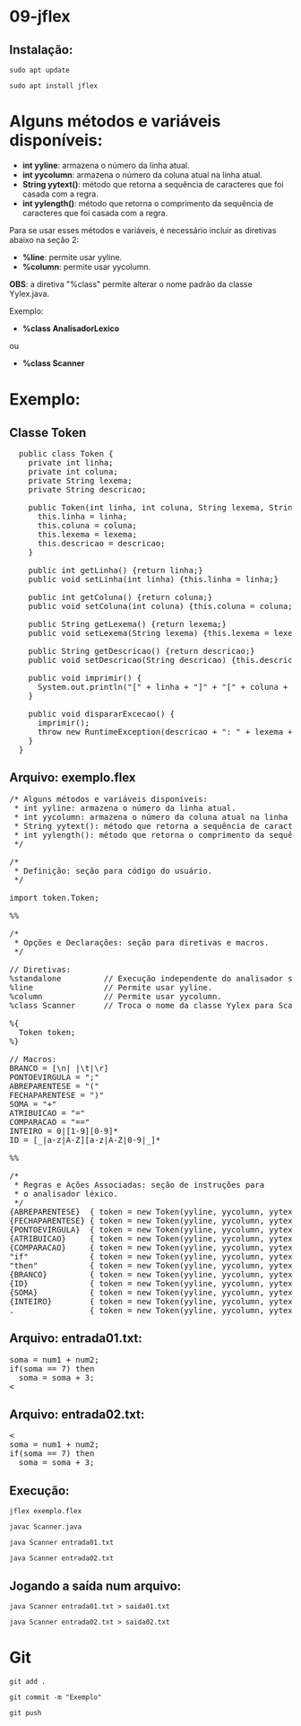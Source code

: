 # 09-jflex

## Instalação:
`sudo apt update`

`sudo apt install jflex`

# Alguns métodos e variáveis disponíveis:
 * **int yyline**: armazena o número da linha atual.
 * **int yycolumn**: armazena o número da coluna atual na linha atual.
 * **String yytext()**: método que retorna a sequência de caracteres que foi casada com a regra.
 * **int yylength()**: método que retorna o comprimento da sequência de caracteres que foi casada com a regra.

 Para se usar esses métodos e variáveis, é necessário incluir as diretivas abaixo na seção 2:
 * **%line**: permite usar yyline.
 * **%column**: permite usar yycolumn.

 **OBS**: a diretiva "%class" permite alterar o nome padrão da classe Yylex.java.
 
 Exemplo:
 
 * **%class AnalisadorLexico**
 
 ou
 
 * **%class Scanner**

# Exemplo: 

## Classe Token

<pre>
  public class Token {
    private int linha;
    private int coluna;
    private String lexema;
    private String descricao;
  
    public Token(int linha, int coluna, String lexema, String descricao) {
      this.linha = linha;
      this.coluna = coluna;
      this.lexema = lexema;
      this.descricao = descricao;
    }
    
    public int getLinha() {return linha;}
    public void setLinha(int linha) {this.linha = linha;}
  
    public int getColuna() {return coluna;}
    public void setColuna(int coluna) {this.coluna = coluna;}
  
    public String getLexema() {return lexema;}
    public void setLexema(String lexema) {this.lexema = lexema;}
  
    public String getDescricao() {return descricao;}
    public void setDescricao(String descricao) {this.descricao = descricao;}
  
    public void imprimir() {
      System.out.println("[" + linha + "]" + "[" + coluna + "] " + lexema + ": " + descricao + ".");
    }
  
    public void dispararExcecao() {
      imprimir();
      throw new RuntimeException(descricao + ": " + lexema + "");
    }
  }
</pre>

## Arquivo: exemplo.flex

<pre>
/* Alguns métodos e variáveis disponíveis:
 * int yyline: armazena o número da linha atual.
 * int yycolumn: armazena o número da coluna atual na linha atual.
 * String yytext(): método que retorna a sequência de caracteres que foi casada com a regra.
 * int yylength(): método que retorna o comprimento da sequência de caracteres que foi casada com a regra.
 */

/* 
 * Definição: seção para código do usuário. 
 */

import token.Token;

%%

/* 
 * Opções e Declarações: seção para diretivas e macros. 
 */

// Diretivas:
%standalone         // Execução independente do analisador sintático.
%line               // Permite usar yyline.
%column             // Permite usar yycolumn.
%class Scanner      // Troca o nome da classe Yylex para Scanner.

%{
  Token token;
%}

// Macros:
BRANCO = [\n| |\t|\r]
PONTOEVIRGULA = ";"
ABREPARENTESE = "("
FECHAPARENTESE = ")"
SOMA = "+"
ATRIBUICAO = "="
COMPARACAO = "=="
INTEIRO = 0|[1-9][0-9]*
ID = [_|a-z|A-Z][a-z|A-Z|0-9|_]*

%%

/*  
 * Regras e Ações Associadas: seção de instruções para
 * o analisador léxico. 
 */
{ABREPARENTESE}  { token = new Token(yyline, yycolumn, yytext(), "Abre parêntese"); token.imprimir(); }
{FECHAPARENTESE} { token = new Token(yyline, yycolumn, yytext(), "Fecha parêntese"); token.imprimir(); }
{PONTOEVIRGULA}  { token = new Token(yyline, yycolumn, yytext(), "Ponto e vírgula"); token.imprimir(); }
{ATRIBUICAO}     { token = new Token(yyline, yycolumn, yytext(), "Atribuição"); token.imprimir(); }
{COMPARACAO}     { token = new Token(yyline, yycolumn, yytext(), "Comparação"); token.imprimir(); }   
"if"             { token = new Token(yyline, yycolumn, yytext(), "Palavra reservada if"); token.imprimir(); }
"then"           { token = new Token(yyline, yycolumn, yytext(), "Palavra reservada then"); token.imprimir(); }
{BRANCO}         { token = new Token(yyline, yycolumn, yytext(), "Espaço em branco"); token.imprimir(); }
{ID}             { token = new Token(yyline, yycolumn, yytext(), "Identificador"); token.imprimir(); }
{SOMA}           { token = new Token(yyline, yycolumn, yytext(), "Operador de soma"); token.imprimir(); }
{INTEIRO}        { token = new Token(yyline, yycolumn, yytext(), "Número inteiro"); token.imprimir(); }
.                { token = new Token(yyline, yycolumn, yytext(), "Caracter inválido"); token.dispararExcecao(); }
</pre>

## Arquivo: entrada01.txt:
<pre>
soma = num1 + num2;
if(soma == 7) then
  soma = soma + 3;
<
</pre>

## Arquivo: entrada02.txt:

<pre>
<
soma = num1 + num2;
if(soma == 7) then
  soma = soma + 3;
</pre>

## Execução:
`jflex exemplo.flex`

`javac Scanner.java`

`java Scanner entrada01.txt`

`java Scanner entrada02.txt`

## Jogando a saída num arquivo:
`java Scanner entrada01.txt > saida01.txt`

`java Scanner entrada02.txt > saida02.txt`

# Git
`git add .`

`git commit -m "Exemplo"`

`git push`